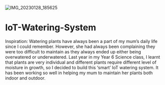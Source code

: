 ![IMG_20230128_185625](https://user-images.githubusercontent.com/123163898/215354773-f83c1640-93fb-4b75-bdb9-7e0039321d69.jpg)

# IoT-Watering-System
Inspiration:
Watering plants have always been a part of my mum’s daily life since I could remember. However, she had always been complaining they were too difficult to maintain as they always ended up either being overwatered or underwatered. Last year in my Year 6 Science class, I learnt that plants are very individual and different plants require different level of moisture in growth, so I decided to build this ‘smart’ IoT watering system. It has been working so well in helping my mum to maintain her plants both indoor and outdoor.

